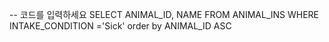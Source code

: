 -- 코드를 입력하세요
SELECT ANIMAL_ID, NAME
FROM ANIMAL_INS
WHERE INTAKE_CONDITION ='Sick'
order by ANIMAL_ID ASC